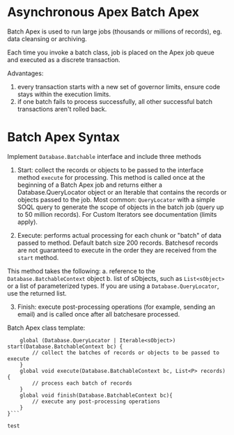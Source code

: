 # Asynchronous Apex Batch Apex

Batch Apex is used to run large jobs (thousands or millions of records), eg. data cleansing or archiving.

Each time you invoke a batch class, job is placed on the Apex job queue and executed as a discrete transaction.
 
Advantages:
1. every transaction starts with a new set of governor limits, ensure code stays within the execution limits.
2. if one batch fails to process successfully, all other successful batch transactions aren't rolled back.

# Batch Apex Syntax

Implement ```Database.Batchable``` interface and include three methods
1. Start: collect the records or objects to be passed to the interface method ```execute``` for processing. This method is called once at the beginning of a Batch Apex job and returns either a Database.QueryLocator object or an Iterable that contains the records or objects passed to the job. Most common: ```QueryLocator``` with a simple SOQL query to generate the scope of objects in the batch job (query up to 50 million records). For Custom Iterators see documentation (limits apply).

2. Execute: performs actual processing for each chunk or "batch" of data passed to method. Default batch size 200 records. Batchesof records are not guaranteed to execute in the order they are received from the ```start``` method.

This method takes the following: 
    a. reference to the ```Database.BatchableContext``` object
    b. list of sObjects, such as ```List<sObject>``` or a list of parameterized types. If you are using a ```Database.QueryLocator```, use the returned list.

3. Finish: execute post-processing operations (for example, sending an email) and is called once after all batchesare processed.

Batch Apex class template:
```global class MyBatchClass implements Database.Batchable<sObject> {
    global (Database.QueryLocator | Iterable<sObject>) start(Database.BatchableContext bc) {
        // collect the batches of records or objects to be passed to execute
    }
    global void execute(Database.BatchableContext bc, List<P> records){
        // process each batch of records
    }    
    global void finish(Database.BatchableContext bc){
        // execute any post-processing operations
    }    
}```

test
